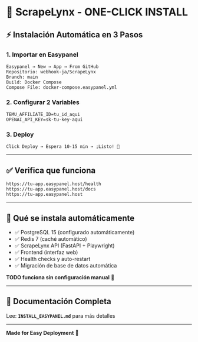 # 🐆 ScrapeLynx - ONE-CLICK INSTALL

## ⚡ Instalación Automática en 3 Pasos

### 1. Importar en Easypanel
```
Easypanel → New → App → From GitHub
Repositorio: webhook-ja/ScrapeLynx
Branch: main
Build: Docker Compose
Compose File: docker-compose.easypanel.yml
```

### 2. Configurar 2 Variables
```env
TEMU_AFFILIATE_ID=tu_id_aqui
OPENAI_API_KEY=sk-tu-key-aqui
```

### 3. Deploy
```
Click Deploy → Espera 10-15 min → ¡Listo! 🎉
```

---

## ✅ Verifica que funciona

```
https://tu-app.easypanel.host/health
https://tu-app.easypanel.host/docs
https://tu-app.easypanel.host
```

---

## 🎯 Qué se instala automáticamente

- ✅ PostgreSQL 15 (configurado automáticamente)
- ✅ Redis 7 (caché automático)
- ✅ ScrapeLynx API (FastAPI + Playwright)
- ✅ Frontend (interfaz web)
- ✅ Health checks y auto-restart
- ✅ Migración de base de datos automática

**TODO funciona sin configuración manual** 🚀

---

## 📖 Documentación Completa

Lee: **`INSTALL_EASYPANEL.md`** para más detalles

---

**Made for Easy Deployment** 🐆
